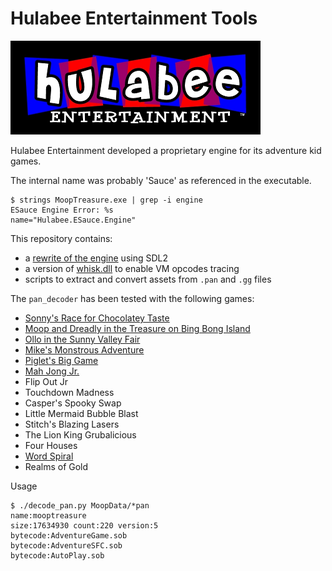 
# Hulabee Entertainment Tools

![Hulabee Logo](hulabee_400.png)

Hulabee Entertainment developed a proprietary engine for its adventure kid games.

The internal name was probably 'Sauce' as referenced in the executable.

```
$ strings MoopTreasure.exe | grep -i engine
ESauce Engine Error: %s
name="Hulabee.ESauce.Engine"
```

This repository contains:

* a [rewrite of the engine](vm/README.md) using SDL2
* a version of [whisk.dll](https://www.dropbox.com/s/pey60eh8rnqftnm/whisk.dll?dl=0) to enable VM opcodes tracing
* scripts to extract and convert assets from `.pan` and `.gg` files

The `pan_decoder` has been tested with the following games:

* [Sonny's Race for Chocolatey Taste](http://www.mobygames.com/game/sonnys-race-for-chocolatey-taste)
* [Moop and Dreadly in the Treasure on Bing Bong Island](http://www.mobygames.com/game/moop-and-dreadly-in-the-treasure-on-bing-bong-island)
* [Ollo in the Sunny Valley Fair](http://www.mobygames.com/game/ollo-in-the-sunny-valley-fair)
* [Mike's Monstrous Adventure](http://www.mobygames.com/game/mikes-monstrous-adventure)
* [Piglet's Big Game](http://www.mobygames.com/game/piglets-big-game)
* [Mah Jong Jr.](http://www.mobygames.com/game/mah-jong-jr)
* Flip Out Jr
* Touchdown Madness
* Casper's Spooky Swap
* Little Mermaid Bubble Blast
* Stitch's Blazing Lasers
* The Lion King Grubalicious
* Four Houses
* [Word Spiral](https://www.mobygames.com/game/182441/word-spiral/)
* Realms of Gold

Usage
```
$ ./decode_pan.py MoopData/*pan
name:mooptreasure
size:17634930 count:220 version:5
bytecode:AdventureGame.sob
bytecode:AdventureSFC.sob
bytecode:AutoPlay.sob
```
